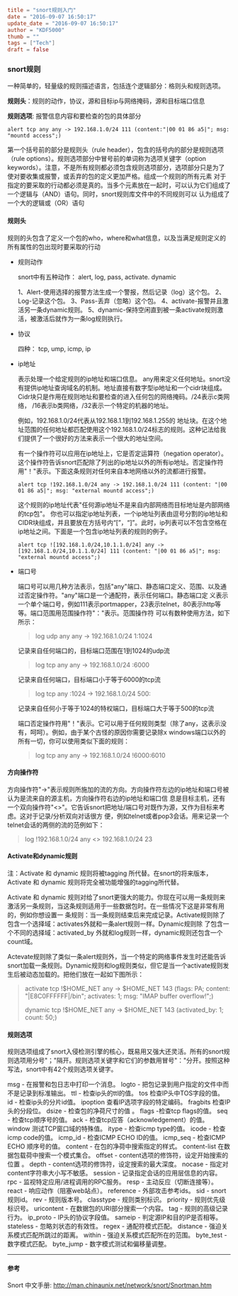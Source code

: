 ```toml
title = "snort规则入门"
date = "2016-09-07 16:50:17"
update_date = "2016-09-07 16:50:17"
author = "KDF5000"
thumb = ""
tags = ["Tech"]
draft = false
```
### snort规则

一种简单的，轻量级的规则描述语言，包括连个逻辑部分：格则头和规则选项。

**规则头**：规则的动作，协议，源和目标ip与网络掩码，源和目标端口信息

**规则选项**: 报警信息内容和要检查的包的具体部分

```
alert tcp any any -> 192.168.1.0/24 111 (content:"|00 01 86 a5|"; msg: "mountd access";)
```

 第一个括号前的部分是规则头（rule header），包含的括号内的部分是规则选项（rule options）。规则选项部分中冒号前的单词称为选项关键字（option keywords）。注意，不是所有规则都必须包含规则选项部分，选项部分只是为了使对要收集或报警，或丢弃的包的定义更加严格。组成一个规则的所有元素 对于指定的要采取的行动都必须是真的。当多个元素放在一起时，可以认为它们组成了一个逻辑与（AND）语句。同时，snort规则库文件中的不同规则可以 认为组成了一个大的逻辑或（OR）语句

<!-- more -->

#### 规则头

规则的头包含了定义一个包的who，where和what信息，以及当满足规则定义的所有属性的包出现时要采取的行动

* 规则动作

  snort中有五种动作： alert, log, pass, activate. dynamic

  1、Alert-使用选择的报警方法生成一个警报，然后记录（log）这个包。
  2、Log-记录这个包。
  3、Pass-丢弃（忽略）这个包。
  4、activate-报警并且激活另一条dynamic规则。
  5、dynamic-保持空闲直到被一条activate规则激活，被激活后就作为一条log规则执行。

* 协议

  四种： tcp, ump, icmp, ip

* ip地址

  表示处理一个给定规则的ip地址和端口信息。 any用来定义任何地址。snort没有提供ip地址查询域名的机制。地址直接有数字型ip地址和一个cidr块组成。Cidr块只是作用在规则地址和要检查的进入任何包的网络掩码。/24表示c类网络， /16表示b类网络，/32表示一个特定的机器的地址。

  例如，192.168.1.0/24代表从192.168.1.1到192.168.1.255的 地址块。在这个地址范围的任何地址都匹配使用这个192.168.1.0/24标志的规则。这种记法给我们提供了一个很好的方法来表示一个很大的地址空间。

  有一个操作符可以应用在ip地址上，它是否定运算符（negation operator）。这个操作符告诉snort匹配除了列出的ip地址以外的所有ip地址。否定操作符用"！"表示。下面这条规则对任何来自本地网络以外的流都进行报警。

  ```
  alert tcp !192.168.1.0/24 any -> 192.168.1.0/24 111 (content: "|00 01 86 a5|"; msg: "external mountd access";)
  ```

  这个规则的ip地址代表"任何源ip地址不是来自内部网络而目标地址是内部网络的tcp包"。
  你也可以指定ip地址列表，一个ip地址列表由逗号分割的ip地址和CIDR块组成，并且要放在方括号内“[”，“]”。此时，ip列表可以不包含空格在ip地址之间。下面是一个包含ip地址列表的规则的例子。

  ```
  alert tcp ![192.168.1.0/24,10.1.1.0/24] any -> [192.168.1.0/24,10.1.1.0/24] 111 (content: "|00 01 86 a5|"; msg: "external mountd access";)
  ```

* 端口号

  端口号可以用几种方法表示，包括"any"端口、静态端口定义、范围、以及通过否定操作符。"any"端口是一个通配符，表示任何端口。静态端口定 义表示一个单个端口号，例如111表示portmapper，23表示telnet，80表示http等等。端口范围用范围操作符"："表示。范围操作符 可以有数种使用方法，如下所示：

  >  log udp any any -> 192.168.1.0/24 1:1024

  记录来自任何端口的，目标端口范围在1到1024的udp流

  > log tcp any any -> 192.168.1.0/24 :6000

  记录来自任何端口，目标端口小于等于6000的tcp流

  > log tcp any :1024 -> 192.168.1.0/24 500:

  记录来自任何小于等于1024的特权端口，目标端口大于等于500的tcp流


  端口否定操作符用"！"表示。它可以用于任何规则类型（除了any，这表示没有，呵呵）。例如，由于某个古怪的原因你需要记录除x windows端口以外的所有一切，你可以使用类似下面的规则：

  > log tcp any any -> 192.168.1.0/24 !6000:6010

#### 方向操作符

方向操作符"->"表示规则所施加的流的方向。方向操作符左边的ip地址和端口号被认为是流来自的源主机，方向操作符右边的ip地址和端口信 息是目标主机，还有一个双向操作符"<>"。它告诉snort把地址/端口号对既作为源，又作为目标来考虑。这对于记录/分析双向对话很方 便，例如telnet或者pop3会话。用来记录一个telnet会话的两侧的流的范例如下：

> log !192.168.1.0/24 any <> 192.168.1.0/24 23

#### Activate和dynamic规则

注：Activate 和 dynamic 规则将被tagging 所代替。在snort的将来版本，Activate 和 dynamic 规则将完全被功能增强的tagging所代替。

Activate 和 dynamic 规则对给了snort更强大的能力。你现在可以用一条规则来激活另一条规则，当这条规则适用于一些数据包时。在一些情况下这是非常有用的，例如你想设置一 条规则：当一条规则结束后来完成记录。Activate规则除了包含一个选择域：activates外就和一条alert规则一样。Dynamic规则除 了包含一个不同的选择域：activated_by 外就和log规则一样，dynamic规则还包含一个count域。

Actevate规则除了类似一条alert规则外，当一个特定的网络事件发生时还能告诉snort加载一条规则。Dynamic规则和log规则类似，但它是当一个activate规则发生后被动态加载的。把他们放在一起如下图所示：

> activate tcp !$HOME_NET any -> $HOME_NET 143 (flags: PA; content: "|E8C0FFFFFF|/bin"; activates: 1; msg: "IMAP buffer overflow!";)
>
> dynamic tcp !$HOME_NET any -> $HOME_NET 143 (activated_by: 1; count: 50;)

#### 规则选项

规则选项组成了snort入侵检测引擎的核心，既易用又强大还灵活。所有的snort规则选项用分号"；"隔开。规则选项关键字和它们的参数用冒号"："分开。按照这种写法，snort中有42个规则选项关键字。

msg - 在报警和包日志中打印一个消息。
logto - 把包记录到用户指定的文件中而不是记录到标准输出。
ttl - 检查ip头的ttl的值。
tos 检查IP头中TOS字段的值。
id - 检查ip头的分片id值。
ipoption 查看IP选项字段的特定编码。
fragbits 检查IP头的分段位。
dsize - 检查包的净荷尺寸的值 。
flags -检查tcp flags的值。
seq - 检查tcp顺序号的值。
ack - 检查tcp应答（acknowledgement）的值。
window 测试TCP窗口域的特殊值。
itype - 检查icmp type的值。
icode - 检查icmp code的值。
icmp_id - 检查ICMP ECHO ID的值。
icmp_seq - 检查ICMP ECHO 顺序号的值。
content - 在包的净荷中搜索指定的样式。
content-list 在数据包载荷中搜索一个模式集合。
offset - content选项的修饰符，设定开始搜索的位置 。
depth - content选项的修饰符，设定搜索的最大深度。
nocase - 指定对content字符串大小写不敏感。
session - 记录指定会话的应用层信息的内容。
rpc - 监视特定应用/进程调用的RPC服务。
resp - 主动反应（切断连接等）。
react - 响应动作（阻塞web站点）。
reference - 外部攻击参考ids。
sid - snort规则id。
rev - 规则版本号。
classtype - 规则类别标识。
priority - 规则优先级标识号。
uricontent - 在数据包的URI部分搜索一个内容。
tag - 规则的高级记录行为。
ip_proto - IP头的协议字段值。
sameip - 判定源IP和目的IP是否相等。
stateless - 忽略刘状态的有效性。
regex - 通配符模式匹配。
distance - 强迫关系模式匹配所跳过的距离。
within - 强迫关系模式匹配所在的范围。
byte_test - 数字模式匹配。
byte_jump - 数字模式测试和偏移量调整。





-----

#### 参考

Snort 中文手册: [http://man.chinaunix.net/network/snort/Snortman.htm ](http://man.chinaunix.net/network/snort/Snortman.htm)
